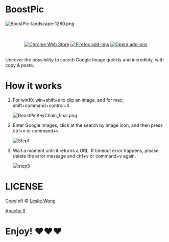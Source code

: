 # BoostPic

![BoostPic-landscape-1280.png](https://i.loli.net/2020/05/03/SLKfIsvX9ikBWry.png)

<p align="center">
  </br></br>
  <a href="https://chrome.google.com/webstore/detail/boostpic/pmpogggmiaehmjempogkkklfckignfgl">
    <img src="https://i.loli.net/2020/07/04/6h5OLE48wzolUFk.png" alt="Chrome Web Store"></a>
  <a href="https://addons.mozilla.org/addon/boostpic/">
    <img src="https://i.loli.net/2020/07/04/4JM8Gkh92RCmFbu.png" alt="Firefox add-ons"></a>
  <a href="https://chrome.google.com/webstore/detail/boostpic/pmpogggmiaehmjempogkkklfckignfgl">
    <img src="https://i.loli.net/2020/07/04/9SWFjvkNafyu3Kq.png" alt="Opera add-ons">
</a>
  </br></br>
</p>

Uncover the possibility to search Google Image quickly and incredibly, with copy & paste.

# How it works

1. For win10: win+shift+s to clip an image, and for mac: shift+command+control+4

   ![BoostPicKeyChain_final.png](https://i.loli.net/2020/05/03/QByDRJIYZwkLvOE.png)

2. Enter Google Images, click at the search by image icon, and then press ctrl+v or command+v.

   ![Step1](https://i.loli.net/2020/05/03/Q7Lgxm9HAqJFX1b.png)

3. Wait a moment until it returns a URL. If timeout error happens, please delete the error message and ctrl+v or command+v again.

   ![step3](https://i.loli.net/2020/05/03/rbgj9sK2f4dTF7o.png)

# LICENSE

Copyleft © [Leslie Wong](https://github.com/Leslie-Wong-H)

[Apache II](./LICENSE)

# Enjoy! &#9829;&#9829;&#9829;
